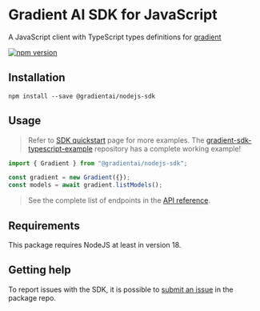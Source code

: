 # Gradient AI SDK for JavaScript

A JavaScript client with TypeScript types definitions for [gradient](https://docs.gradient.ai/)

[![npm version](https://badge.fury.io/js/@gradientai%2Fnodejs-sdk.svg)](https://badge.fury.io/js/@gradientai%2Fnodejs-sdk)

## Installation

```
npm install --save @gradientai/nodejs-sdk
```

## Usage

> Refer to [SDK quickstart](https://docs.gradient.ai/docs/sdk-quickstart) page for more examples. The [gradient-sdk-typescript-example](https://github.com/Preemo-Inc/gradient-sdk-typescript-example) repository has a complete working example!

```js
import { Gradient } from "@gradientai/nodejs-sdk";

const gradient = new Gradient({});
const models = await gradient.listModels();
```

> See the complete list of endpoints in the [API reference](https://docs.gradient.ai/reference/listmodels).

## Requirements

This package requires NodeJS at least in version 18.

## Getting help

To report issues with the SDK, it is possible to [submit an issue](https://github.com/Preemo-Inc/gradientai-nodejs-sdk/issues) in the package repo.
